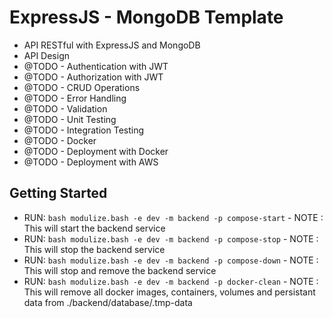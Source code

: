 # ExpressJS - MongoDB Template

- API RESTful with ExpressJS and MongoDB
- API Design
- @TODO - Authentication with JWT
- @TODO - Authorization with JWT
- @TODO - CRUD Operations
- @TODO - Error Handling
- @TODO - Validation
- @TODO - Unit Testing
- @TODO - Integration Testing
- @TODO - Docker
- @TODO - Deployment with Docker
- @TODO - Deployment with AWS

## Getting Started
- RUN: `bash modulize.bash -e dev -m backend -p compose-start` - NOTE : This will start the backend service
- RUN: `bash modulize.bash -e dev -m backend -p compose-stop` - NOTE : This will stop the backend service
- RUN: `bash modulize.bash -e dev -m backend -p compose-down` - NOTE : This will stop and remove the backend service
- RUN: `bash modulize.bash -e dev -m backend -p docker-clean` - NOTE : This will remove all docker images, containers, volumes and persistant data from ./backend/database/.tmp-data